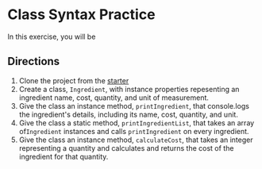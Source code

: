 # Class Syntax Practice

In this exercise, you will be 


## Directions

1. Clone the project from the [starter]
2. Create a class, `Ingredient`, with instance properties repesenting an
   ingredient name, cost, quantity, and unit of measurement.
2. Give the class an instance method, `printIngredient`, that console.logs the
   ingredient's details, including its name, cost, quantity, and unit.
3. Give the class a static method, `printIngredientList`, that takes an array
   of`Ingredient` instances and calls `printIngredient` on every ingredient.
4. Give the class an instance method, `calculateCost`, that takes an integer
   representing a quantity and calculates and returns the cost of the
   ingredient for that quantity.

[starter]: https://github.com/appacademy-starters/class-syntax-starter
